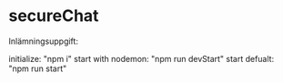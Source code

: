 # secureChat

Inlämningsuppgift:

initialize: "npm i"
start with nodemon: "npm run devStart"
start defualt: "npm run start"

